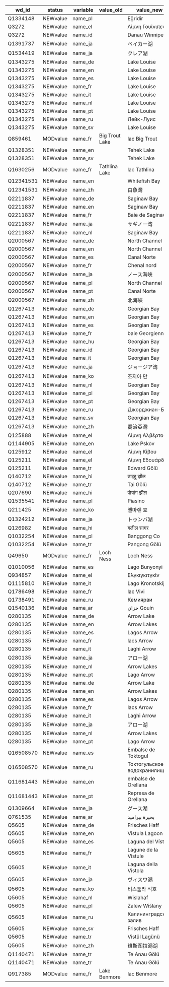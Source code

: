 wd_id      |  status    |  variable  |  value_old       |  value_new
-----------|------------|------------|------------------|-----------------------------
Q1334148   |  NEWvalue  |  name_pl   |                  |  Eğridir
Q3272      |  NEWvalue  |  name_el   |                  |  Λίμνη Γουίνιπεγκ
Q3272      |  NEWvalue  |  name_id   |                  |  Danau Winnipeg
Q1391737   |  NEWvalue  |  name_ja   |                  |  ベイカー湖
Q1534419   |  NEWvalue  |  name_ja   |                  |  クレア湖
Q1343275   |  NEWvalue  |  name_de   |                  |  Lake Louise
Q1343275   |  NEWvalue  |  name_en   |                  |  Lake Louise
Q1343275   |  NEWvalue  |  name_es   |                  |  Lake Louise
Q1343275   |  NEWvalue  |  name_fr   |                  |  Lake Louise
Q1343275   |  NEWvalue  |  name_it   |                  |  Lake Louise
Q1343275   |  NEWvalue  |  name_nl   |                  |  Lake Louise
Q1343275   |  NEWvalue  |  name_pt   |                  |  Lake Louise
Q1343275   |  NEWvalue  |  name_ru   |                  |  Лейк-Луис
Q1343275   |  NEWvalue  |  name_sv   |                  |  Lake Louise
Q859461    |  MODvalue  |  name_fr   |  Big Trout Lake  |  lac Big Trout
Q1328351   |  NEWvalue  |  name_en   |                  |  Tehek Lake
Q1328351   |  NEWvalue  |  name_sv   |                  |  Tehek Lake
Q1630256   |  MODvalue  |  name_fr   |  Tathlina Lake   |  lac Tathlina
Q12341531  |  NEWvalue  |  name_en   |                  |  Whitefish Bay
Q12341531  |  NEWvalue  |  name_zh   |                  |  白魚灣
Q2211837   |  NEWvalue  |  name_de   |                  |  Saginaw Bay
Q2211837   |  NEWvalue  |  name_en   |                  |  Saginaw Bay
Q2211837   |  NEWvalue  |  name_fr   |                  |  Baie de Saginaw
Q2211837   |  NEWvalue  |  name_ja   |                  |  サギノー湾
Q2211837   |  NEWvalue  |  name_nl   |                  |  Saginaw Bay
Q2000567   |  NEWvalue  |  name_de   |                  |  North Channel
Q2000567   |  NEWvalue  |  name_en   |                  |  North Channel
Q2000567   |  NEWvalue  |  name_es   |                  |  Canal Norte
Q2000567   |  NEWvalue  |  name_fr   |                  |  Chenal nord
Q2000567   |  NEWvalue  |  name_ja   |                  |  ノース海峡
Q2000567   |  NEWvalue  |  name_pl   |                  |  North Channel
Q2000567   |  NEWvalue  |  name_pt   |                  |  Canal Norte
Q2000567   |  NEWvalue  |  name_zh   |                  |  北海峽
Q1267413   |  NEWvalue  |  name_de   |                  |  Georgian Bay
Q1267413   |  NEWvalue  |  name_en   |                  |  Georgian Bay
Q1267413   |  NEWvalue  |  name_es   |                  |  Georgian Bay
Q1267413   |  NEWvalue  |  name_fr   |                  |  baie Georgienne
Q1267413   |  NEWvalue  |  name_hu   |                  |  Georgian Bay
Q1267413   |  NEWvalue  |  name_id   |                  |  Georgian Bay
Q1267413   |  NEWvalue  |  name_it   |                  |  Georgian Bay
Q1267413   |  NEWvalue  |  name_ja   |                  |  ジョージア湾
Q1267413   |  NEWvalue  |  name_ko   |                  |  조지아 만
Q1267413   |  NEWvalue  |  name_nl   |                  |  Georgian Bay
Q1267413   |  NEWvalue  |  name_pl   |                  |  Georgian Bay
Q1267413   |  NEWvalue  |  name_pt   |                  |  Georgian Bay
Q1267413   |  NEWvalue  |  name_ru   |                  |  Джорджиан-Бей
Q1267413   |  NEWvalue  |  name_sv   |                  |  Georgian Bay
Q1267413   |  NEWvalue  |  name_zh   |                  |  喬治亞灣
Q125888    |  NEWvalue  |  name_el   |                  |  Λίμνη Αλβέρτου
Q1144905   |  NEWvalue  |  name_en   |                  |  Lake Pskov
Q125912    |  NEWvalue  |  name_el   |                  |  Λίμνη Κίβου
Q125211    |  NEWvalue  |  name_el   |                  |  Λίμνη Εδουάρδου
Q125211    |  NEWvalue  |  name_tr   |                  |  Edward Gölü
Q140712    |  NEWvalue  |  name_hi   |                  |  ताइहू झील
Q140712    |  NEWvalue  |  name_tr   |                  |  Tai Gölü
Q207690    |  NEWvalue  |  name_hi   |                  |  पोयांग झील
Q1535541   |  NEWvalue  |  name_pl   |                  |  Piasino
Q211425    |  NEWvalue  |  name_ko   |                  |  옐마렌 호
Q1324212   |  NEWvalue  |  name_ja   |                  |  トゥンバ湖
Q126982    |  NEWvalue  |  name_hi   |                  |  गलील सागर
Q1032254   |  NEWvalue  |  name_pl   |                  |  Banggong Co
Q1032254   |  NEWvalue  |  name_tr   |                  |  Pangong Gölü
Q49650     |  MODvalue  |  name_fr   |  Loch Ness‎      |  Loch Ness
Q1010056   |  NEWvalue  |  name_es   |                  |  Lago Bunyonyi
Q934857    |  NEWvalue  |  name_el   |                  |  Ελγκιγκιτγκίν
Q1115810   |  NEWvalue  |  name_it   |                  |  Lago Kronotskij
Q1786498   |  NEWvalue  |  name_fr   |                  |  lac Vivi
Q1738491   |  NEWvalue  |  name_ru   |                  |  Кемиярви
Q1540136   |  NEWvalue  |  name_ar   |                  |  خزان Gouin
Q280135    |  NEWvalue  |  name_de   |                  |  Arrow Lake
Q280135    |  NEWvalue  |  name_en   |                  |  Arrow Lakes
Q280135    |  NEWvalue  |  name_es   |                  |  Lagos Arrow
Q280135    |  NEWvalue  |  name_fr   |                  |  lacs Arrow
Q280135    |  NEWvalue  |  name_it   |                  |  Laghi Arrow
Q280135    |  NEWvalue  |  name_ja   |                  |  アロー湖
Q280135    |  NEWvalue  |  name_nl   |                  |  Arrow Lakes
Q280135    |  NEWvalue  |  name_pt   |                  |  Lago Arrow
Q280135    |  NEWvalue  |  name_de   |                  |  Arrow Lake
Q280135    |  NEWvalue  |  name_en   |                  |  Arrow Lakes
Q280135    |  NEWvalue  |  name_es   |                  |  Lagos Arrow
Q280135    |  NEWvalue  |  name_fr   |                  |  lacs Arrow
Q280135    |  NEWvalue  |  name_it   |                  |  Laghi Arrow
Q280135    |  NEWvalue  |  name_ja   |                  |  アロー湖
Q280135    |  NEWvalue  |  name_nl   |                  |  Arrow Lakes
Q280135    |  NEWvalue  |  name_pt   |                  |  Lago Arrow
Q16508570  |  NEWvalue  |  name_es   |                  |  Embalse de Toktogul
Q16508570  |  NEWvalue  |  name_ru   |                  |  Токтогульское водохранилище
Q11681443  |  NEWvalue  |  name_en   |                  |  embalse de Orellana
Q11681443  |  NEWvalue  |  name_pt   |                  |  Represa de Orellana
Q1309664   |  NEWvalue  |  name_ja   |                  |  グース湖
Q761535    |  NEWvalue  |  name_ar   |                  |  بحيرة بيراميد
Q5605      |  NEWvalue  |  name_de   |                  |  Frisches Haff
Q5605      |  NEWvalue  |  name_en   |                  |  Vistula Lagoon
Q5605      |  NEWvalue  |  name_es   |                  |  Laguna del Vístula
Q5605      |  NEWvalue  |  name_fr   |                  |  Lagune de la Vistule
Q5605      |  NEWvalue  |  name_it   |                  |  Laguna della Vistola
Q5605      |  NEWvalue  |  name_ja   |                  |  ヴィスワ潟
Q5605      |  NEWvalue  |  name_ko   |                  |  비스툴라 석호
Q5605      |  NEWvalue  |  name_nl   |                  |  Wislahaf
Q5605      |  NEWvalue  |  name_pl   |                  |  Zalew Wiślany
Q5605      |  NEWvalue  |  name_ru   |                  |  Калининградский залив
Q5605      |  NEWvalue  |  name_sv   |                  |  Frisches Haff
Q5605      |  NEWvalue  |  name_tr   |                  |  Vistül Lagünü
Q5605      |  NEWvalue  |  name_zh   |                  |  维斯图拉潟湖
Q1140471   |  NEWvalue  |  name_tr   |                  |  Te Anau Gölü
Q1140471   |  NEWvalue  |  name_tr   |                  |  Te Anau Gölü
Q917385    |  MODvalue  |  name_fr   |  Lake Benmore    |  lac Benmore

